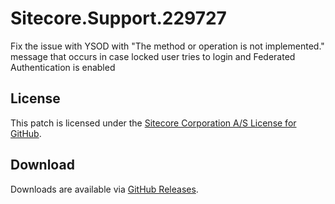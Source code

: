 # Sitecore.Support.229727
Fix the issue with YSOD with &quot;The method or operation is not implemented.&quot; message that occurs in case locked user tries to login and Federated Authentication is enabled

## License  
This patch is licensed under the [Sitecore Corporation A/S License for GitHub](https://github.com/sitecoresupport/Sitecore.Support.229727/blob/master/LICENSE).  

## Download  
Downloads are available via [GitHub Releases](https://github.com/sitecoresupport/Sitecore.Support.229727/releases).  
